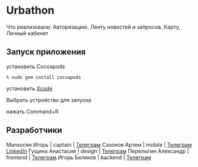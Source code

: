 # Urbathon
Что реализовали:
Авторизацию,
Ленту новостей и запросов,
Карту,
Личный кабинет

## Запуск приложения
установить Cocoapods
```
% sudo gem install cocoapods
```
установить [Xcode](https://developer.apple.com/services-account/download?path=/Developer_Tools/Xcode_15/Xcode_15.xip)

Выбрать устройство для запуска

нажать Command+R

## Разработчики

Малхосян Игорь | captain | [Телеграм](https://t.me/iVengo84)
Сазонов Артем | mobile | [Телеграм](https://t.me/Drygan) [LinkedIn](https://www.linkedin.com/in/sazonov-artem/)
Гущина Анастасия | design | [Телеграм](https://t.me/sowactei)
Перелыгин Александр | frontend | [Телеграм](https://t.me/rabbit_666)
Игорь Беляков | backend | [Телеграм](https://t.me/igorurr)

